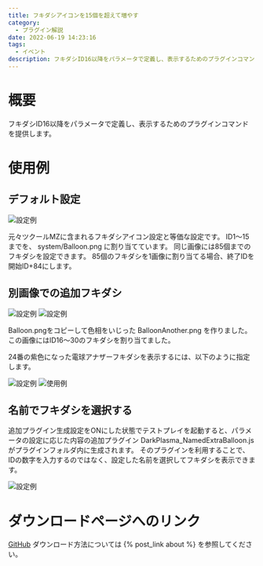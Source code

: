 ```yaml
---
title: フキダシアイコンを15個を超えて増やす
category:
  - プラグイン解説
date: 2022-06-19 14:23:16
tags:
  - イベント
description: フキダシID16以降をパラメータで定義し、表示するためのプラグインコマンドを提供します。
---
```


# 概要

フキダシID16以降をパラメータで定義し、表示するためのプラグインコマンドを提供します。

# 使用例

## デフォルト設定

![設定例](setting1.png "設定例1")

元々ツクールMZに含まれるフキダシアイコン設定と等価な設定です。
ID1～15までを、 system/Balloon.png に割り当てています。
同じ画像には85個までのフキダシを設定できます。
85個のフキダシを1画像に割り当てる場合、終了IDを開始ID+84にします。

## 別画像での追加フキダシ

![設定例](setting2.png "設定例2")
![設定例](setting3.png "設定例3")

Balloon.pngをコピーして色相をいじった BalloonAnother.png を作りました。
この画像にはID16～30のフキダシを割り当てました。

24番の紫色になった電球アナザーフキダシを表示するには、以下のように指定します。

![設定例](setting4.png "設定例4")
![使用例](showBalloon.png "使用例")

## 名前でフキダシを選択する

追加プラグイン生成設定をONにした状態でテストプレイを起動すると、パラメータの設定に応じた内容の追加プラグイン DarkPlasma_NamedExtraBalloon.js がプラグインフォルダ内に生成されます。
そのプラグインを利用することで、IDの数字を入力するのではなく、設定した名前を選択してフキダシを表示できます。

![設定例](setting5.png "設定例5")

# ダウンロードページへのリンク

[GitHub](https://github.com/elleonard/DarkPlasma-MZ-Plugins/blob/release/DarkPlasma_ExtraBalloon.js)
ダウンロード方法については {% post_link about %} を参照してください。
